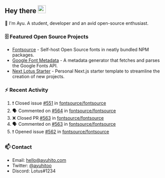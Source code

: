 ## Hey there <img src="https://media.giphy.com/media/hvRJCLFzcasrR4ia7z/giphy.gif" width="25" height="25">

📝 I'm Ayu. A student, developer and an avid open-source enthusiast.

### 🗄 Featured Open Source Projects

- [Fontsource](https://github.com/fontsource/fontsource) - Self-host Open Source fonts in neatly bundled NPM packages.
- [Google Font Metadata](https://github.com/fontsource/google-font-metadata) - A metadata generator that fetches and parses the Google Fonts API.
- [Next Lotus Starter](https://github.com/DecliningLotus/next-lotus-starter) - Personal Next.js starter template to streamline the creation of new projects.

### ⚡ Recent Activity

<!--START_SECTION:activity-->

1. ❗️ Closed issue [#551](https://github.com/fontsource/fontsource/issues/551) in [fontsource/fontsource](https://github.com/fontsource/fontsource)
2. 🗣 Commented on [#564](https://github.com/fontsource/fontsource/issues/564) in [fontsource/fontsource](https://github.com/fontsource/fontsource)
3. ❌ Closed PR [#563](https://github.com/fontsource/fontsource/pull/563) in [fontsource/fontsource](https://github.com/fontsource/fontsource)
4. 🗣 Commented on [#563](https://github.com/fontsource/fontsource/issues/563) in [fontsource/fontsource](https://github.com/fontsource/fontsource)
5. ❗️ Opened issue [#562](https://github.com/fontsource/fontsource/issues/562) in [fontsource/fontsource](https://github.com/fontsource/fontsource)
<!--END_SECTION:activity-->

### 📫 Contact

- Email: hello@ayuhito.com
- Twitter: [@ayuhitoo](https://twitter.com/ayuhitoo)
- Discord: Lotus#1234
